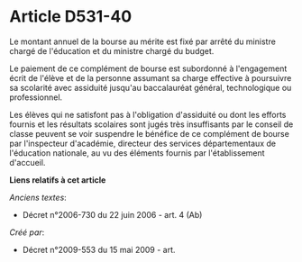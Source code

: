 # Article D531-40

Le montant annuel de la bourse au mérite est fixé par arrêté du ministre chargé de l'éducation et du ministre chargé du
budget.

Le paiement de ce complément de bourse est subordonné à l'engagement écrit de l'élève et de la personne assumant sa charge
effective à poursuivre sa scolarité avec assiduité jusqu'au baccalauréat général, technologique ou professionnel.

Les élèves qui ne satisfont pas à l'obligation d'assiduité ou dont les efforts fournis et les résultats scolaires sont jugés
très insuffisants par le conseil de classe peuvent se voir suspendre le bénéfice de ce complément de bourse par l'inspecteur
d'académie, directeur des services départementaux de l'éducation nationale, au vu des éléments fournis par l'établissement
d'accueil.

**Liens relatifs à cet article**

_Anciens textes_:

  - Décret n°2006-730 du 22 juin 2006 - art. 4 (Ab)

_Créé par_:

  - Décret n°2009-553 du 15 mai 2009 - art.
